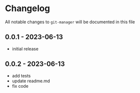 # Changelog

All notable changes to `git-manager` will be documented in this file

## 0.0.1 - 2023-06-13

- initial release

## 0.0.2 - 2023-06-13

- add tests
- update readme.md
- fix code
